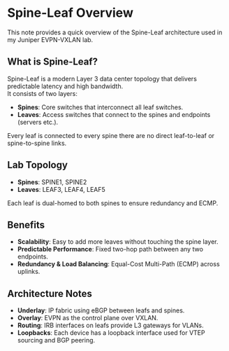 # Spine-Leaf Overview

This note provides a quick overview of the Spine-Leaf architecture used in my Juniper EVPN-VXLAN lab.

## What is Spine-Leaf?

Spine-Leaf is a modern Layer 3 data center topology that delivers predictable latency and high bandwidth.  
It consists of two layers:

- **Spines**: Core switches that interconnect all leaf switches.
- **Leaves**: Access switches that connect to the spines and endpoints (servers etc.).

Every leaf is connected to every spine there are no direct leaf-to-leaf or spine-to-spine links.

## Lab Topology

- **Spines**: SPINE1, SPINE2  
- **Leaves**: LEAF3, LEAF4, LEAF5

Each leaf is dual-homed to both spines to ensure redundancy and ECMP.

## Benefits

- **Scalability**: Easy to add more leaves without touching the spine layer.  
- **Predictable Performance**: Fixed two-hop path between any two endpoints.  
- **Redundancy & Load Balancing**: Equal-Cost Multi-Path (ECMP) across uplinks.

## Architecture Notes

- **Underlay**: IP fabric using eBGP between leafs and spines.  
- **Overlay**: EVPN as the control plane over VXLAN.  
- **Routing**: IRB interfaces on leafs provide L3 gateways for VLANs.  
- **Loopbacks**: Each device has a loopback interface used for VTEP sourcing and BGP peering.

